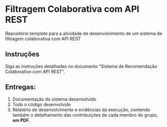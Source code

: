# Filtragem Colaborativa com API REST

Repositório template para a atividade de desenvolvimento de um sistema de filtragem colaborativa com API REST

## Instruções

Siga as instruções detalhadas no documento "Sistema de Recomendação Colaborativo com API REST".

## Entregas:

1. Documentação do sistema desenvolvido
2. Todo o código desenvolvido
3. Relatório de desenvolvimento e evidências da execução, contendo também o detalhamento das contribuições de cada membro do grupo, **em PDF**.
